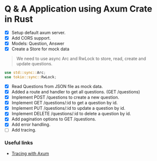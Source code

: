 # Q & A Application using Axum Crate in Rust

-[x] Setup default axum server.
-[x] Add CORS support.
-[x] Models: Question, Answer
-[x] Create a Store for mock data

>We need to use async Arc and RwLock to store, read, create and update questions.
```rust
use std::sync::Arc;
use tokio::sync::RwLock;
```

-[x] Read Questions from JSON file as mock data.
-[x] Added a route and handler to get all questions. (GET /questions)
-[x] Implement POST /questions to create a new question.
-[x] Implement GET /questions/:id to get a question by id.
-[x] Implement PUT /questions/:id to update a question by id.
-[x] Implement DELETE /questions/:id to delete a question by id.
-[x] Add pagination options to GET /questions.
-[x] Add error handling.
-[ ] Add tracing.

### Useful links

- [Tracing with Axum](https://ianbull.com/posts/axum-rust-tracing)